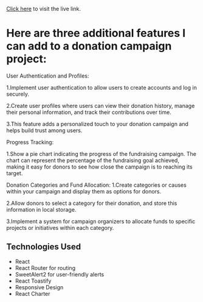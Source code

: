 [Click here](https://6512bd2bd4136c00a41742a1--dulcet-praline-69d8c3.netlify.app/) to visit the live link.

# Here are three additional features I can add to a donation campaign project:

User Authentication and Profiles:

  1.Implement user authentication to allow users to create accounts and log in securely.

  2.Create user profiles where users can view their donation history, manage their personal information, and track their contributions over time.

  3.This feature adds a personalized touch to your donation campaign and helps build trust among users.

Progress Tracking:

  1.Show a pie chart indicating the progress of the fundraising campaign. The chart can represent the percentage of the fundraising goal achieved, making it easy for donors to see how close the campaign is to reaching its target.

Donation Categories and Fund Allocation:
  1.Create categories or causes within your campaign and display them as options for donors.

  2.Allow donors to select a category for their donation, and store this information in local storage.

  3.Implement a system for campaign organizers to allocate funds to specific projects or initiatives within each category.

  ## Technologies Used
- React
- React Router for routing
- SweetAlert2 for user-friendly alerts
- React Toastify
- Responsive Design
- React Charter 
